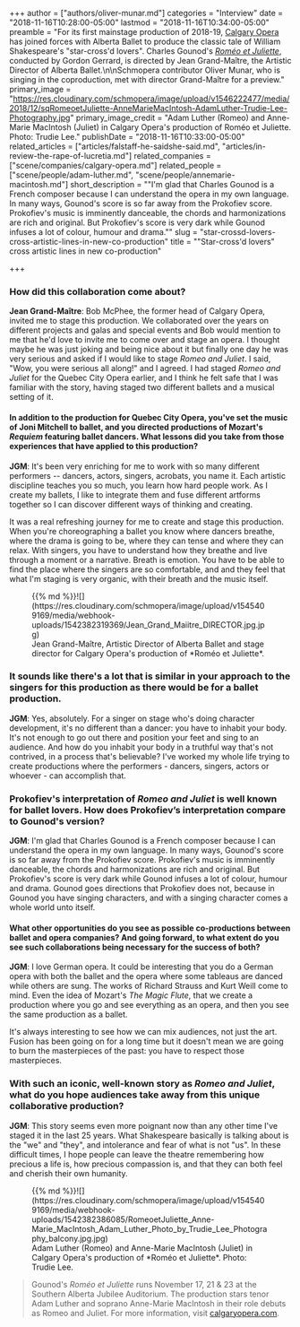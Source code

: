 +++
author = ["authors/oliver-munar.md"]
categories = "Interview"
date = "2018-11-16T10:28:00-05:00"
lastmod = "2018-11-16T10:34:00-05:00"
preamble = "For its first mainstage production of 2018-19, [Calgary Opera](/scene/people/calgary-opera/) has joined forces with Alberta Ballet to produce the classic tale of William Shakespeare's \"star-cross'd lovers\". Charles Gounod's [*Roméo et Juliette*](https://www.calgaryopera.com/18-19/romeo-and-juliette), conducted by Gordon Gerrard, is directed by Jean Grand-Maître, the Artistic Director of Alberta Ballet.\n\nSchmopera contributor Oliver Munar, who is singing in the coproduction, met with director Grand-Maître for a preview."
primary_image = "https://res.cloudinary.com/schmopera/image/upload/v1546222477/media/2018/12/sqRomeoetJuliette-AnneMarieMacIntosh-AdamLuther-Trudie-Lee-Photography.jpg"
primary_image_credit = "Adam Luther (Romeo) and Anne-Marie MacIntosh (Juliet) in Calgary Opera's production of Roméo et Juliette. Photo: Trudie Lee."
publishDate = "2018-11-16T10:33:00-05:00"
related_articles = ["articles/falstaff-he-saidshe-said.md", "articles/in-review-the-rape-of-lucretia.md"]
related_companies = ["scene/companies/calgary-opera.md"]
related_people = ["scene/people/adam-luther.md", "scene/people/annemarie-macintosh.md"]
short_description = "&quot;I&#039;m glad that Charles Gounod is a French composer because I can understand the opera in my own language. In many ways, Gounod&#039;s score is so far away from the Prokofiev score. Prokofiev&#039;s music is imminently danceable, the chords and harmonizations are rich and original. But Prokofiev&#039;s score is very dark while Gounod infuses a lot of colour, humour and drama.&quot;"
slug = "star-crossd-lovers-cross-artistic-lines-in-new-co-production"
title = "&quot;Star-cross&#039;d lovers&quot; cross artistic lines in new co-production"

+++
### How did this collaboration come about?

**Jean Grand-Maître**: Bob McPhee, the former head of Calgary Opera, invited me to stage this production. We collaborated over the years on different projects and galas and special events and Bob would mention to me that he'd love to invite me to come over and stage an opera. I thought maybe he was just joking and being nice about it but finally one day he was very serious and asked if I would like to stage *Romeo and Juliet*. I said, "Wow, you were serious all along!" and I agreed. I had staged *Romeo and Juliet* for the Quebec City Opera earlier, and I think he felt safe that I was familiar with the story, having staged two different ballets and a musical setting of it.

#### In addition to the production for Quebec City Opera, you've set the music of Joni Mitchell to ballet, and you directed productions of Mozart's *Requiem* featuring ballet dancers. What lessons did you take from those experiences that have applied to this production?

**JGM**: It's been very enriching for me to work with so many different performers -- dancers, actors, singers, acrobats, you name it. Each artistic discipline teaches you so much, you learn how hard people work. As I create my ballets, I like to integrate them and fuse different artforms together so I can discover different ways of thinking and creating.

It was a real refreshing journey for me to create and stage this production. When you're choreographing a ballet you know where dancers breathe, where the drama is going to be, where they can tense and where they can relax. With singers, you have to understand how they breathe and live through a moment or a narrative. Breath is emotion. You have to be able to find the place where the singers are so comfortable, and and they feel that what I'm staging is very organic, with their breath and the music itself.

<figure data-type="image">{{% md %}}![](https://res.cloudinary.com/schmopera/image/upload/v1545409169/media/webhook-uploads/1542382319369/Jean_Grand_Maiitre_DIRECTOR.jpg.jpg)
<figcaption>Jean Grand-Maître, Artistic Director of Alberta Ballet and stage director for Calgary Opera's production of *Roméo et Juliette*.</figcaption>
</figure>

### It sounds like there's a lot that is similar in your approach to the singers for this production as there would be for a ballet production.

**JGM**: Yes, absolutely. For a singer on stage who's doing character development, it's no different than a dancer: you have to inhabit your body. It's not enough to go out there and position your feet and sing to an audience. And how do you inhabit your body in a truthful way that's not contrived, in a process that's believable? I've worked my whole life trying to create productions where the performers - dancers, singers, actors or whoever - can accomplish that.

### Prokofiev's interpretation of *Romeo and Juliet* is well known for ballet lovers. How does Prokofiev’s interpretation compare to Gounod's version?

**JGM**: I'm glad that Charles Gounod is a French composer because I can understand the opera in my own language. In many ways, Gounod's score is so far away from the Prokofiev score. Prokofiev's music is imminently danceable, the chords and harmonizations are rich and original. But Prokofiev's score is very dark while Gounod infuses a lot of colour, humour and drama. Gounod goes directions that Prokofiev does not, because in Gounod you have singing characters, and with a singing character comes a whole world unto itself.

#### What other opportunities do you see as possible co-productions between ballet and opera companies? And going forward, to what extent do you see such collaborations being necessary for the success of both?

**JGM**: I love German opera. It could be interesting that you do a German opera with both the ballet and the opera where some tableaus are danced while others are sung. The works of Richard Strauss and Kurt Weill come to mind. Even the idea of Mozart's *The Magic Flute*, that we create a production where you go and see everything as an opera, and then you see the same production as a ballet.

It's always interesting to see how we can mix audiences, not just the art. Fusion has been going on for a long time but it doesn't mean we are going to burn the masterpieces of the past: you have to respect those masterpieces.

### With such an iconic, well-known story as *Romeo and Juliet*, what do you hope audiences take away from this unique collaborative production?

**JGM**: This story seems even more poignant now than any other time I've staged it in the last 25 years. What Shakespeare basically is talking about is the "we" and "they", and intolerance and fear of what is not "us". In these difficult times, I hope people can leave the theatre remembering how precious a life is, how precious compassion is, and that they can both feel and cherish their own humanity.

<figure data-type="image">{{% md %}}![](https://res.cloudinary.com/schmopera/image/upload/v1545409169/media/webhook-uploads/1542382386085/RomeoetJuliette_Anne-Marie_MacIntosh_Adam_Luther_Photo_by_Trudie_Lee_Photography_balcony.jpg.jpg)
<figcaption>Adam Luther (Romeo) and Anne-Marie MacIntosh (Juliet) in Calgary Opera's production of *Roméo et Juliette*. Photo: Trudie Lee.</figcaption>
</figure>

>Gounod's *Roméo et Juliette* runs November 17, 21 & 23 at the Southern Alberta Jubilee Auditorium. The production stars tenor Adam Luther and soprano Anne-Marie MacIntosh in their role debuts as Romeo and Juliet. For more information, visit [calgaryopera.com](https://www.calgaryopera.com/18-19/romeo-and-juliette).